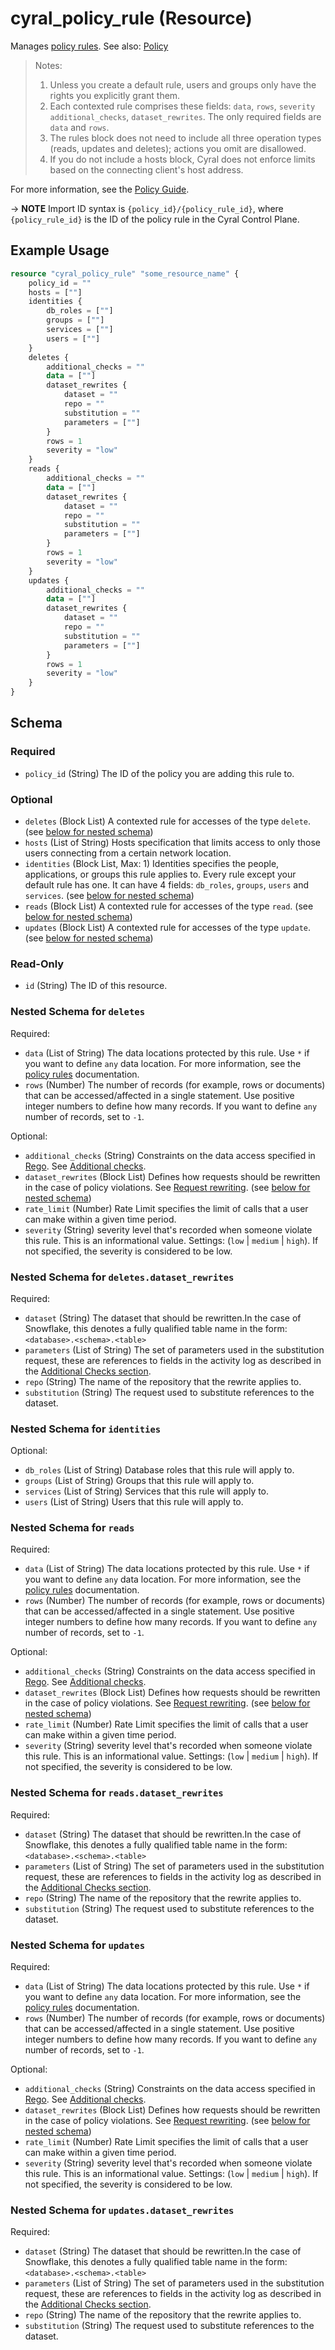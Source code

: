 # cyral_policy_rule (Resource)

Manages [policy rules](https://cyral.com/docs/reference/policy/#rules). See also: [Policy](./policy.md)

> Notes:
>
> 1. Unless you create a default rule, users and groups only have the rights you explicitly grant them.
> 2. Each contexted rule comprises these fields: `data`, `rows`, `severity` `additional_checks`, `dataset_rewrites`. The only required fields are `data` and `rows`.
> 3. The rules block does not need to include all three operation types (reads, updates and deletes); actions you omit are disallowed.
> 4. If you do not include a hosts block, Cyral does not enforce limits based on the connecting client's host address.

For more information, see the [Policy Guide](https://cyral.com/docs/policy#the-rules-block-of-a-policy).

-> **NOTE** Import ID syntax is `{policy_id}/{policy_rule_id}`, where `{policy_rule_id}` is the ID of the policy rule in the Cyral Control Plane.

## Example Usage

```terraform
resource "cyral_policy_rule" "some_resource_name" {
    policy_id = ""
    hosts = [""]
    identities {
        db_roles = [""]
        groups = [""]
        services = [""]
        users = [""]
    }
    deletes {
        additional_checks = ""
        data = [""]
        dataset_rewrites {
            dataset = ""
            repo = ""
            substitution = ""
            parameters = [""]
        }
        rows = 1
        severity = "low"
    }
    reads {
        additional_checks = ""
        data = [""]
        dataset_rewrites {
            dataset = ""
            repo = ""
            substitution = ""
            parameters = [""]
        }
        rows = 1
        severity = "low"
    }
    updates {
        additional_checks = ""
        data = [""]
        dataset_rewrites {
            dataset = ""
            repo = ""
            substitution = ""
            parameters = [""]
        }
        rows = 1
        severity = "low"
    }
}
```

<!-- schema generated by tfplugindocs -->

## Schema

### Required

- `policy_id` (String) The ID of the policy you are adding this rule to.

### Optional

- `deletes` (Block List) A contexted rule for accesses of the type `delete`. (see [below for nested schema](#nestedblock--deletes))
- `hosts` (List of String) Hosts specification that limits access to only those users connecting from a certain network location.
- `identities` (Block List, Max: 1) Identities specifies the people, applications, or groups this rule applies to. Every rule except your default rule has one. It can have 4 fields: `db_roles`, `groups`, `users` and `services`. (see [below for nested schema](#nestedblock--identities))
- `reads` (Block List) A contexted rule for accesses of the type `read`. (see [below for nested schema](#nestedblock--reads))
- `updates` (Block List) A contexted rule for accesses of the type `update`. (see [below for nested schema](#nestedblock--updates))

### Read-Only

- `id` (String) The ID of this resource.

<a id="nestedblock--deletes"></a>

### Nested Schema for `deletes`

Required:

- `data` (List of String) The data locations protected by this rule. Use `*` if you want to define `any` data location. For more information, see the [policy rules](https://cyral.com/docs/policy/rules#contexted-rules) documentation.
- `rows` (Number) The number of records (for example, rows or documents) that can be accessed/affected in a single statement. Use positive integer numbers to define how many records. If you want to define `any` number of records, set to `-1`.

Optional:

- `additional_checks` (String) Constraints on the data access specified in [Rego](https://www.openpolicyagent.org/docs/latest/policy-language/). See [Additional checks](https://cyral.com/docs/policy/rules/#additional-checks).
- `dataset_rewrites` (Block List) Defines how requests should be rewritten in the case of policy violations. See [Request rewriting](https://cyral.com/docs/policy/rules/#request-rewriting). (see [below for nested schema](#nestedblock--deletes--dataset_rewrites))
- `rate_limit` (Number) Rate Limit specifies the limit of calls that a user can make within a given time period.
- `severity` (String) severity level that's recorded when someone violate this rule. This is an informational value. Settings: (`low` | `medium` | `high`). If not specified, the severity is considered to be low.

<a id="nestedblock--deletes--dataset_rewrites"></a>

### Nested Schema for `deletes.dataset_rewrites`

Required:

- `dataset` (String) The dataset that should be rewritten.In the case of Snowflake, this denotes a fully qualified table name in the form: `<database>.<schema>.<table>`
- `parameters` (List of String) The set of parameters used in the substitution request, these are references to fields in the activity log as described in the [Additional Checks section](https://cyral.com/docs/policy/rules/#additional-checks).
- `repo` (String) The name of the repository that the rewrite applies to.
- `substitution` (String) The request used to substitute references to the dataset.

<a id="nestedblock--identities"></a>

### Nested Schema for `identities`

Optional:

- `db_roles` (List of String) Database roles that this rule will apply to.
- `groups` (List of String) Groups that this rule will apply to.
- `services` (List of String) Services that this rule will apply to.
- `users` (List of String) Users that this rule will apply to.

<a id="nestedblock--reads"></a>

### Nested Schema for `reads`

Required:

- `data` (List of String) The data locations protected by this rule. Use `*` if you want to define `any` data location. For more information, see the [policy rules](https://cyral.com/docs/policy/rules#contexted-rules) documentation.
- `rows` (Number) The number of records (for example, rows or documents) that can be accessed/affected in a single statement. Use positive integer numbers to define how many records. If you want to define `any` number of records, set to `-1`.

Optional:

- `additional_checks` (String) Constraints on the data access specified in [Rego](https://www.openpolicyagent.org/docs/latest/policy-language/). See [Additional checks](https://cyral.com/docs/policy/rules/#additional-checks).
- `dataset_rewrites` (Block List) Defines how requests should be rewritten in the case of policy violations. See [Request rewriting](https://cyral.com/docs/policy/rules/#request-rewriting). (see [below for nested schema](#nestedblock--reads--dataset_rewrites))
- `rate_limit` (Number) Rate Limit specifies the limit of calls that a user can make within a given time period.
- `severity` (String) severity level that's recorded when someone violate this rule. This is an informational value. Settings: (`low` | `medium` | `high`). If not specified, the severity is considered to be low.

<a id="nestedblock--reads--dataset_rewrites"></a>

### Nested Schema for `reads.dataset_rewrites`

Required:

- `dataset` (String) The dataset that should be rewritten.In the case of Snowflake, this denotes a fully qualified table name in the form: `<database>.<schema>.<table>`
- `parameters` (List of String) The set of parameters used in the substitution request, these are references to fields in the activity log as described in the [Additional Checks section](https://cyral.com/docs/policy/rules/#additional-checks).
- `repo` (String) The name of the repository that the rewrite applies to.
- `substitution` (String) The request used to substitute references to the dataset.

<a id="nestedblock--updates"></a>

### Nested Schema for `updates`

Required:

- `data` (List of String) The data locations protected by this rule. Use `*` if you want to define `any` data location. For more information, see the [policy rules](https://cyral.com/docs/policy/rules#contexted-rules) documentation.
- `rows` (Number) The number of records (for example, rows or documents) that can be accessed/affected in a single statement. Use positive integer numbers to define how many records. If you want to define `any` number of records, set to `-1`.

Optional:

- `additional_checks` (String) Constraints on the data access specified in [Rego](https://www.openpolicyagent.org/docs/latest/policy-language/). See [Additional checks](https://cyral.com/docs/policy/rules/#additional-checks).
- `dataset_rewrites` (Block List) Defines how requests should be rewritten in the case of policy violations. See [Request rewriting](https://cyral.com/docs/policy/rules/#request-rewriting). (see [below for nested schema](#nestedblock--updates--dataset_rewrites))
- `rate_limit` (Number) Rate Limit specifies the limit of calls that a user can make within a given time period.
- `severity` (String) severity level that's recorded when someone violate this rule. This is an informational value. Settings: (`low` | `medium` | `high`). If not specified, the severity is considered to be low.

<a id="nestedblock--updates--dataset_rewrites"></a>

### Nested Schema for `updates.dataset_rewrites`

Required:

- `dataset` (String) The dataset that should be rewritten.In the case of Snowflake, this denotes a fully qualified table name in the form: `<database>.<schema>.<table>`
- `parameters` (List of String) The set of parameters used in the substitution request, these are references to fields in the activity log as described in the [Additional Checks section](https://cyral.com/docs/policy/rules/#additional-checks).
- `repo` (String) The name of the repository that the rewrite applies to.
- `substitution` (String) The request used to substitute references to the dataset.
